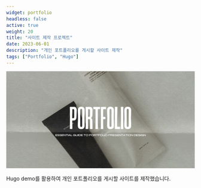 ```yaml
---
widget: portfolio
headless: false
active: true
weight: 20
title: "사이트 제작 프로젝트"
date: 2023-06-01
description: "개인 포트폴리오를 게시할 사이트 제작"
tags: ["Portfolio", "Hugo"]
---
```


![alt text](static\images\project1.png)

Hugo demo를 활용하여 개인 포트폴리오를 게시할 사이트를 제작했습니다.
